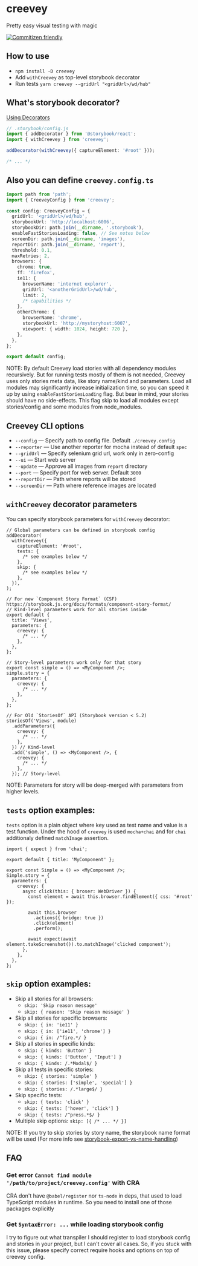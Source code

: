 # creevey

Pretty easy visual testing with magic

[![Commitizen friendly](https://img.shields.io/badge/commitizen-friendly-brightgreen.svg)](http://commitizen.github.io/cz-cli/)

## How to use

- `npm install -D creevey`
- Add `withCreevey` as top-level storybook decorator
- Run tests `yarn creevey --gridUrl "<gridUrl>/wd/hub"`

## What's storybook decorator?

[Using Decorators](https://storybook.js.org/docs/basics/writing-stories/#using-decorators)

```ts
// .storybook/config.js
import { addDecorator } from '@storybook/react';
import { withCreevey } from 'creevey';

addDecorator(withCreevey({ captureElement: '#root' }));

/* ... */
```

## Also you can define `creevey.config.ts`

```ts
import path from 'path';
import { CreeveyConfig } from 'creevey';

const config: CreeveyConfig = {
  gridUrl: '<gridUrl>/wd/hub',
  storybookUrl: 'http://localhost:6006',
  storybookDir: path.join(__dirname, '.storybook'),
  enableFastStoriesLoading: false, // See notes below
  screenDir: path.join(__dirname, 'images'),
  reportDir: path.join(__dirname, 'report'),
  threshold: 0.1,
  maxRetries: 2,
  browsers: {
    chrome: true,
    ff: 'firefox',
    ie11: {
      browserName: 'internet explorer',
      gridUrl: '<anotherGridUrl>/wd/hub',
      limit: 2,
      /* capabilities */
    },
    otherChrome: {
      browserName: 'chrome',
      storybookUrl: 'http://mystoryhost:6007',
      viewport: { width: 1024, height: 720 },
    },
  },
};

export default config;
```

NOTE: By default Creevey load stories with all dependency modules recursively. But for running tests mostly of them is not needed, Creevey uses only stories meta data, like story name/kind and parameters. Load all modules may significantly increase initialization time, so you can speed it up by using `enableFastStoriesLoading` flag. But bear in mind, your stories should have no side-effects. This flag skip to load all modules except stories/config and some modules from node_modules.

## Creevey CLI options

- `--config` — Specify path to config file. Default `./creevey.config`
- `--reporter` — Use another reporter for mocha instead of default `spec`
- `--gridUrl` — Specify selenium grid url, work only in zero-config
- `--ui` — Start web server
- `--update` — Approve all images from `report` directory
- `--port` — Specify port for web server. Default `3000`
- `--reportDir` — Path where reports will be stored
- `--screenDir` — Path where reference images are located

## `withCreevey` decorator parameters

You can specify storybook parameters for `withCreevey` decorator:

```tsx
// Global parameters can be defined in storybook config
addDecorator(
  withCreevey({
    captureElement: '#root',
    tests: {
      /* see examples below */
    },
    skip: {
      /* see examples below */
    },
  }),
);
```

```tsx
// For new `Component Story Format` (CSF) https://storybook.js.org/docs/formats/component-story-format/
// Kind-level parameters work for all stories inside
export default {
  title: 'Views',
  parameters: {
    creevey: {
      /* ... */
    },
  },
};

// Story-level parameters work only for that story
export const simple = () => <MyComponent />;
simple.story = {
  parameters: {
    creevey: {
      /* ... */
    },
  },
};
```

```tsx
// For Old `StoriesOf` API (Storybook version < 5.2)
storiesOf('Views', module)
  .addParameters({
    creevey: {
      /* ... */
    },
  }) // Kind-level
  .add('simple', () => <MyComponent />, {
    creevey: {
      /* ... */
    },
  }); // Story-level
```

NOTE: Parameters for story will be deep-merged with parameters from higher levels.

## `tests` option examples:

`tests` option is a plain object where key used as test name and value is a test function.
Under the hood of `creevey` is used `mocha+chai` and for `chai` additionaly defined `matchImage` assertion.

```tsx
import { expect } from 'chai';

export default { title: 'MyComponent' };

export const Simple = () => <MyComponent />;
Simple.story = {
  parameters: {
    creevey: {
      async click(this: { broser: WebDriver }) {
        const element = await this.browser.findElement({ css: '#root' });

        await this.browser
          .actions({ bridge: true })
          .click(element)
          .perform();

        await expect(await element.takeScreenshot()).to.matchImage('clicked component');
      },
    },
  },
};
```

## `skip` option examples:

- Skip all stories for all browsers:
  - `skip: 'Skip reason message'`
  - `skip: { reason: 'Skip reason message' }`
- Skip all stories for specific browsers:
  - `skip: { in: 'ie11' }`
  - `skip: { in: ['ie11', 'chrome'] }`
  - `skip: { in: /^fire.*/ }`
- Skip all stories in specific kinds:
  - `skip: { kinds: 'Button' }`
  - `skip: { kinds: ['Button', 'Input'] }`
  - `skip: { kinds: /.*Modal$/ }`
- Skip all tests in specific stories:
  - `skip: { stories: 'simple' }`
  - `skip: { stories: ['simple', 'special'] }`
  - `skip: { stories: /.*large$/ }`
- Skip specific tests:
  - `skip: { tests: 'click' }`
  - `skip: { tests: ['hover', 'click'] }`
  - `skip: { tests: /^press.*$/ }`
- Multiple skip options: `skip: [{ /* ... */ }]`

NOTE: If you try to skip stories by story name, the storybook name format will be used (For more info see [storybook-export-vs-name-handling](https://storybook.js.org/docs/formats/component-story-format/#storybook-export-vs-name-handling))

## FAQ

### Get error `Cannot find module '/path/to/project/creevey.config'` with CRA

CRA don't have `@babel/register` nor `ts-node` in deps, that used to load TypeScript modules in runtime. So you need to install one of those packages explicitly

### Get `SyntaxError: ...` while loading storybook config

I try to figure out what transpiler I should register to load storybook config and stories in your project, but I can't cover all cases. So, if you stuck with this issue, please specify correct require hooks and options on top of creevey config.
